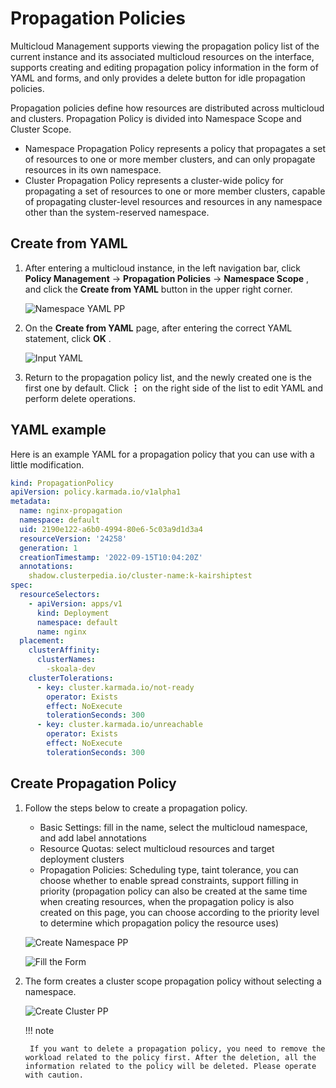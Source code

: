 # Propagation Policies

Multicloud Management supports viewing the propagation policy list of the current instance and its associated multicloud resources on the interface, supports creating and editing propagation policy information in the form of YAML and forms, and only provides a delete button for idle propagation policies.

Propagation policies define how resources are distributed across multicloud and clusters. Propagation Policy is divided into Namespace Scope and Cluster Scope.

- Namespace Propagation Policy represents a policy that propagates a set of resources to one or more member clusters, and can only propagate resources in its own namespace.
- Cluster Propagation Policy represents a cluster-wide policy for propagating a set of resources to one or more member clusters, capable of propagating cluster-level resources and resources in any namespace other than the system-reserved namespace.

## Create from YAML

1. After entering a multicloud instance, in the left navigation bar, click __Policy Management__ -> __Propagation Policies__ -> __Namespace Scope__ , and click the __Create from YAML__ button in the upper right corner.

    ![Namespace YAML PP](https://docs.daocloud.io/daocloud-docs-images/docs/en/docs/kairship/images/pp01.png)

2. On the __Create from YAML__ page, after entering the correct YAML statement, click __OK__ .

    ![Input YAML](https://docs.daocloud.io/daocloud-docs-images/docs/en/docs/kairship/images/pp02.png)

3. Return to the propagation policy list, and the newly created one is the first one by default. Click __⋮__ on the right side of the list to edit YAML and perform delete operations.

## YAML example

Here is an example YAML for a propagation policy that you can use with a little modification.

```yaml title="YAML example"
kind: PropagationPolicy
apiVersion: policy.karmada.io/v1alpha1
metadata:
  name: nginx-propagation
  namespace: default
  uid: 2190e122-a6b0-4994-80e6-5c03a9d1d3a4
  resourceVersion: '24258'
  generation: 1
  creationTimestamp: '2022-09-15T10:04:20Z'
  annotations:
    shadow.clusterpedia.io/cluster-name:k-kairshiptest
spec:
  resourceSelectors:
    - apiVersion: apps/v1
      kind: Deployment
      namespace: default
      name: nginx
  placement:
    clusterAffinity:
      clusterNames:
        -skoala-dev
    clusterTolerations:
      - key: cluster.karmada.io/not-ready
        operator: Exists
        effect: NoExecute
        tolerationSeconds: 300
      - key: cluster.karmada.io/unreachable
        operator: Exists
        effect: NoExecute
        tolerationSeconds: 300
```

## Create Propagation Policy

1. Follow the steps below to create a propagation policy.

    - Basic Settings: fill in the name, select the multicloud namespace, and add label annotations
    - Resource Quotas: select multicloud resources and target deployment clusters
    - Propagation Policies: Scheduling type, taint tolerance, you can choose whether to enable spread constraints, support filling in priority (propagation policy can also be created at the same time when creating resources, when the propagation policy is also created on this page, you can choose according to the priority level to determine which propagation policy the resource uses)

    ![Create Namespace PP](https://docs.daocloud.io/daocloud-docs-images/docs/en/docs/kairship/images/pp-new01.png)

    ![Fill the Form](https://docs.daocloud.io/daocloud-docs-images/docs/en/docs/kairship/images/pp-new02.png)

2. The form creates a cluster scope propagation policy without selecting a namespace.

    ![Create Cluster PP](https://docs.daocloud.io/daocloud-docs-images/docs/en/docs/kairship/images/pp-new03.png)

    !!! note

        If you want to delete a propagation policy, you need to remove the workload related to the policy first. After the deletion, all the information related to the policy will be deleted. Please operate with caution.
